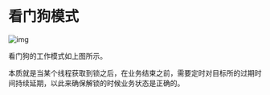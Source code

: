 # 看门狗模式

![img](http://java-engineer.ztianzeng.com/uPic/e0ecde8897f3a08baed00866f0c6525dd539ecaa.png@942w_593h_progressive.webp)

看门狗的工作模式如上图所示。



本质就是当某个线程获取到锁之后，在业务结束之前，需要定时对目标所的过期时间持续延期，以此来确保解锁的时候业务状态是正确的。

